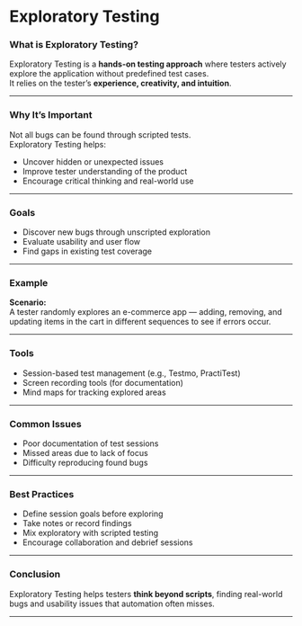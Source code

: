 # Exploratory Testing

### What is Exploratory Testing?
Exploratory Testing is a **hands-on testing approach** where testers actively explore the application without predefined test cases.  
It relies on the tester’s **experience, creativity, and intuition**.

---

### Why It’s Important
Not all bugs can be found through scripted tests.  
Exploratory Testing helps:
- Uncover hidden or unexpected issues  
- Improve tester understanding of the product  
- Encourage critical thinking and real-world use  

---

### Goals
- Discover new bugs through unscripted exploration  
- Evaluate usability and user flow  
- Find gaps in existing test coverage  

---

### Example
**Scenario:**  
A tester randomly explores an e-commerce app — adding, removing, and updating items in the cart in different sequences to see if errors occur.

---

### Tools
- Session-based test management (e.g., Testmo, PractiTest)  
- Screen recording tools (for documentation)  
- Mind maps for tracking explored areas  

---

### Common Issues
- Poor documentation of test sessions  
- Missed areas due to lack of focus  
- Difficulty reproducing found bugs  

---

### Best Practices
- Define session goals before exploring  
- Take notes or record findings  
- Mix exploratory with scripted testing  
- Encourage collaboration and debrief sessions  

---

### Conclusion
Exploratory Testing helps testers **think beyond scripts**, finding real-world bugs and usability issues that automation often misses.

---
